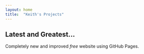 ```yaml
---
layout: home
title:  "Keith's Projects"
---
```

## Latest and Greatest...
Completely new and improved *free* website using GitHub Pages.
